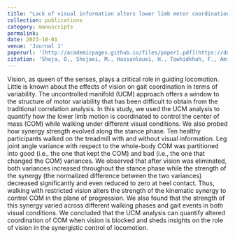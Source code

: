 ```yaml
---
title: "Lack of visual information alters lower limb motor coordination to control center of mass trajectory during walking"
collection: publications
category: manuscripts
permalink:
date: 2023-10-01
venue: 'Journal 1'
paperurl: '[http://academicpages.github.io/files/paper1.pdf](https://doi.org/10.1016/j.jbiomech.2023.111650)'
citation: 'Shoja, O., Shojaei, M., Hassanlouei, H., Towhidkhah, F., Amiri, M., Boroomand, H., ... & Zhang, L. (2023). Lack of visual information alters lower limb motor coordination to control center of mass trajectory during walking. Journal of Biomechanics, 155, 111650.'
---
```


Vision, as queen of the senses, plays a critical role in guiding locomotion. Little is known about the effects of vision on gait coordination in terms of variability. The uncontrolled manifold (UCM) approach offers a window to the structure of motor variability that has been difficult to obtain from the traditional correlation analysis. In this study, we used the UCM analysis to quantify how the lower limb motion is coordinated to control the center of mass (COM) while walking under different visual conditions. We also probed how synergy strength evolved along the stance phase. Ten healthy participants walked on the treadmill with and without visual information. Leg joint angle variance with respect to the whole-body COM was partitioned into good (i.e., the one that kept the COM) and bad (i.e., the one that changed the COM) variances. We observed that after vision was eliminated, both variances increased throughout the stance phase while the strength of the synergy (the normalized difference between the two variances) decreased significantly and even reduced to zero at heel contact. Thus, walking with restricted vision alters the strength of the kinematic synergy to control COM in the plane of progression. We also found that the strength of this synergy varied across different walking phases and gait events in both visual conditions. We concluded that the UCM analysis can quantify altered coordination of COM when vision is blocked and sheds insights on the role of vision in the synergistic control of locomotion.
